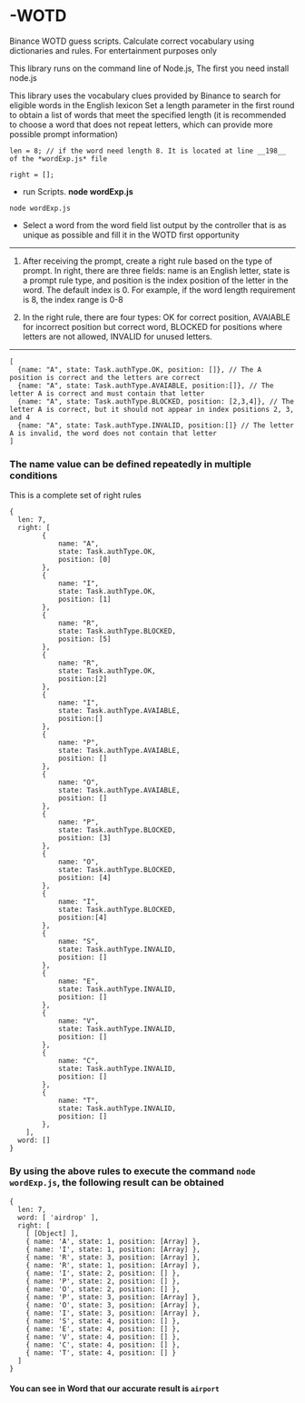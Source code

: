 # -WOTD
Binance WOTD guess scripts. Calculate correct vocabulary using dictionaries and rules. For entertainment purposes only

This library runs on the command line of Node.js, The first you need install node.js

This library uses the vocabulary clues provided by Binance to search for eligible words in the English lexicon
Set a length parameter in the first round to obtain a list of words that meet the specified length (it is recommended to choose a word that does not repeat letters, which can provide more possible prompt information)
```
len = 8; // if the word need length 8. It is located at line __198__ of the *wordExp.js* file
```
```
right = []; 
```
- run Scripts. **node wordExp.js**
```
node wordExp.js
```
- Select a word from the word field list output by the controller that is as unique as possible and fill it in the WOTD first opportunity

---

1. After receiving the prompt, create a right rule based on the type of prompt. In right, there are three fields: name is an English letter, state is a prompt rule type, and position is the index position of the letter in the word. The default index is 0. For example, if the word length requirement is 8, the index range is 0-8

2. In the right rule, there are four types: OK for correct position, AVAIABLE for incorrect position but correct word, BLOCKED for positions where letters are not allowed, INVALID for unused letters.

---
```
[
  {name: "A", state: Task.authType.OK, position: []}, // The A position is correct and the letters are correct
  {name: "A", state: Task.authType.AVAIABLE, position:[]}, // The letter A is correct and must contain that letter
  {name: "A", state: Task.authType.BLOCKED, position: [2,3,4]}, // The letter A is correct, but it should not appear in index positions 2, 3, and 4
  {name: "A", state: Task.authType.INVALID, position:[]} // The letter A is invalid, the word does not contain that letter
]
```

### The name value can be defined repeatedly in multiple conditions
This is a complete set of right rules
```
{
  len: 7,
  right: [
        {
            name: "A",
            state: Task.authType.OK,
            position: [0]
        },
        {
            name: "I",
            state: Task.authType.OK,
            position: [1]
        },
        {
            name: "R",
            state: Task.authType.BLOCKED,
            position: [5]
        },
        {
            name: "R",
            state: Task.authType.OK,
            position:[2]
        },
        {
            name: "I",
            state: Task.authType.AVAIABLE,
            position:[]
        },
        {
            name: "P",
            state: Task.authType.AVAIABLE,
            position: []
        },
        {
            name: "O",
            state: Task.authType.AVAIABLE,
            position: []
        },
        {
            name: "P",
            state: Task.authType.BLOCKED,
            position: [3]
        },
        {
            name: "O",
            state: Task.authType.BLOCKED,
            position: [4]
        },
        {
            name: "I",
            state: Task.authType.BLOCKED,
            position:[4]
        },
        {
            name: "S",
            state: Task.authType.INVALID,
            position: []
        },
        {
            name: "E",
            state: Task.authType.INVALID,
            position: []
        },
        {
            name: "V",
            state: Task.authType.INVALID,
            position: []
        },
        {
            name: "C",
            state: Task.authType.INVALID,
            position: []
        },
        {
            name: "T",
            state: Task.authType.INVALID,
            position: []
        },
    ],
  word: []
}
```

### By using the above rules to execute the command `node wordExp.js`, the following result can be obtained

```
{
  len: 7,
  word: [ 'airdrop' ],
  right: [
    [ [Object] ],
    { name: 'A', state: 1, position: [Array] },
    { name: 'I', state: 1, position: [Array] },
    { name: 'R', state: 3, position: [Array] },
    { name: 'R', state: 1, position: [Array] },
    { name: 'I', state: 2, position: [] },
    { name: 'P', state: 2, position: [] },
    { name: 'O', state: 2, position: [] },
    { name: 'P', state: 3, position: [Array] },
    { name: 'O', state: 3, position: [Array] },
    { name: 'I', state: 3, position: [Array] },
    { name: 'S', state: 4, position: [] },
    { name: 'E', state: 4, position: [] },
    { name: 'V', state: 4, position: [] },
    { name: 'C', state: 4, position: [] },
    { name: 'T', state: 4, position: [] }
  ]
}
```
#### You can see in Word that our accurate result is `airport`
